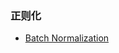 





### 正则化

- [Batch Normalization](/docs/Model_Networks/Normalization.md#批归一化-batch-normalization)
